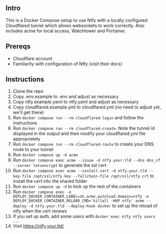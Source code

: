 ## Intro

This is a Docker Compose setup to use Ntfy with a locally configured Cloudflared tunnel which allows websockets to work correctly.  Also includes acme for local access, Watchtower and Portainer.

## Prereqs

* Cloudflare account
* Familiarity with configuration of Ntfy (visit their docs)

## Instructions

1. Clone the repo
2. Copy .env.example to .env and adjust as necessary
3. Copy ntfy.example.yaml to ntfy.yaml and adjust as necessary
4. Copy cloudflared.example.yml to cloudflared.yml (no need to adjust yet, we'll get there)
5. Run `docker compose run --rm cloudflared-login` and follow the instructions
6. Run `docker compose run --rm cloudflared-create`.  Note the tunnel id displayed in the output and then modify your cloudflared.yml file appropriately
7. Run `docker compose run --rm cloudflared-route` to create your DNS route to your tunnel
8. Run `docker compose up -d acme`
9. Run `docker compose exec acme --issue -d ntfy.your.tld --dns dns_cf --server letsencrypt` to generate the ssl cert
10. Run `docker compose exec acme --install-cert -d ntfy.your.tld --key-file /opt/ssl/ntfy.key --fullchain-file /opt/ssl/ntfy.crt` to install the cert into the shared folder
11. Run `docker compose up -d` to kick up the rest of the containers
12. Run `docker compose exec -e DEPLOY_DOCKER_CONTAINER_LABEL=sh.acme.autoload.domain=ntfy -e DEPLOY_DOCKER_CONTAINER_RELOAD_CMD='killall -HUP ntfy' acme --deploy -d ntfy.your.tld --deploy-hook docker` to set up the reload of ntfy when the cert renews
13. If you set up auth, add some users with `docker exec ntfy ntfy users ...`
14. Visit https://ntfy.your.tld/

